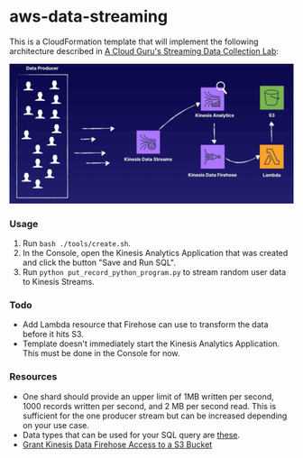 # aws-data-streaming

This is a CloudFormation template that will implement the following architecture described in [A Cloud Guru's Streaming Data Collection Lab](https://acloud.guru/course/aws-certified-machine-learning-specialty/learn/c756bf92-fc24-f757-1b0d-5072064ea51a/9cc545b4-fdcb-0a86-2948-c86fe7f7acba/watch?backUrl=%2Fcourses):

![architecture](architecture.png)

### Usage

1. Run `bash ./tools/create.sh`.
2. In the Console, open the Kinesis Analytics Application that was created and click the button "Save and Run SQL".
3. Run `python put_record_python_program.py` to stream random user data to Kinesis Streams.

### Todo

- Add Lambda resource that Firehose can use to transform the data before it hits S3.
- Template doesn't immediately start the Kinesis Analytics Application. This must be done in the Console for now. 

### Resources

- One shard should provide an upper limit of 1MB written per second, 1000 records written per second, and 2 MB per second read. This is sufficient for the one producer stream but can be increased depending on your use case.
- Data types that can be used for your SQL query are [these](https://docs.aws.amazon.com/kinesisanalytics/latest/sqlref/sql-reference-data-types.html).
- [Grant Kinesis Data Firehose Access to a S3 Bucket](https://docs.aws.amazon.com/firehose/latest/dev/controlling-access.html#using-iam-s3)
